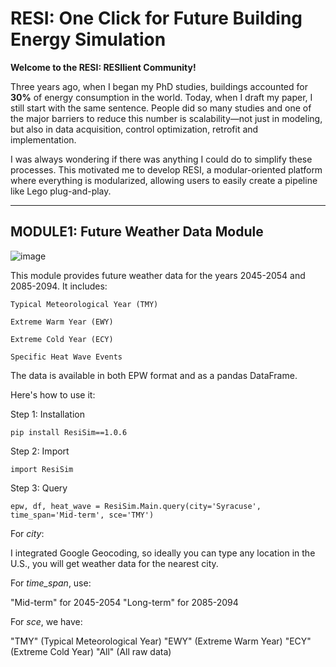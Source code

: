 # **RESI: One Click for Future Building Energy Simulation**

**Welcome to the RESI: RESIlient Community!**

Three years ago, when I began my PhD studies, buildings accounted for **30%** of energy consumption in the world. 
Today, when I draft my paper, I still start with the same sentence.
People did so many studies and one of the major barriers to reduce this number is scalability—not just in modeling, but also in data acquisition, control optimization, retrofit and implementation.

I was always wondering if there was anything I could do to simplify these processes. This motivated me to develop RESI, a modular-oriented platform where everything is modularized, allowing users to easily create a pipeline like Lego plug-and-play.

--------------------------------------------------------------------------------------------------------------------------
## **MODULE1: Future Weather Data Module**
![image](https://github.com/Bugs-Owner/RESI-One-click-for-future-building-energy-simulation/assets/155193713/df75571b-f3e5-4e84-82f8-aeb42d1d90df)


This module provides future weather data for the years 2045-2054 and 2085-2094. It includes:

    Typical Meteorological Year (TMY)

    Extreme Warm Year (EWY)

    Extreme Cold Year (ECY)

    Specific Heat Wave Events

The data is available in both EPW format and as a pandas DataFrame.

Here's how to use it:

Step 1: Installation

    pip install ResiSim==1.0.6

Step 2: Import

    import ResiSim   

Step 3: Query

    epw, df, heat_wave = ResiSim.Main.query(city='Syracuse', time_span='Mid-term', sce='TMY') 

For *city*:

I integrated Google Geocoding, so ideally you can type any location in the U.S., you will get weather data for the nearest city.

For *time_span*, use:

"Mid-term" for 2045-2054
"Long-term" for 2085-2094

For *sce*, we have:

"TMY" (Typical Meteorological Year)
"EWY" (Extreme Warm Year)
"ECY" (Extreme Cold Year)
"All" (All raw data)
